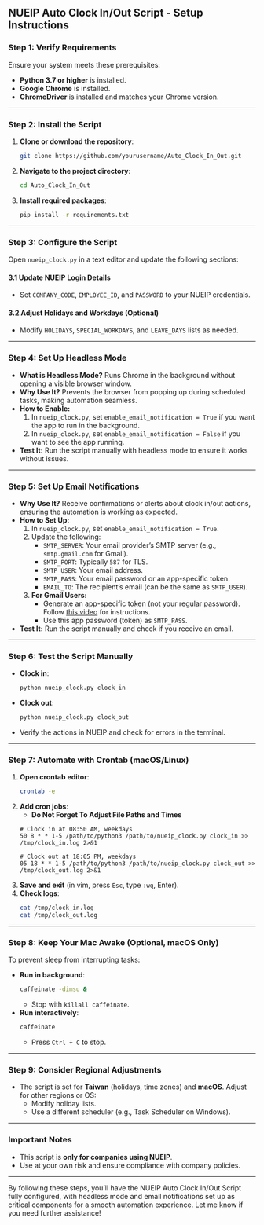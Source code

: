 ## NUEIP Auto Clock In/Out Script - Setup Instructions

### Step 1: Verify Requirements
Ensure your system meets these prerequisites:
- **Python 3.7 or higher** is installed.
- **Google Chrome** is installed.
- **ChromeDriver** is installed and matches your Chrome version.

---

### Step 2: Install the Script
1. **Clone or download the repository**:
   ```bash
   git clone https://github.com/yourusername/Auto_Clock_In_Out.git
   ```
2. **Navigate to the project directory**:
   ```bash
   cd Auto_Clock_In_Out
   ```
3. **Install required packages**:
   ```bash
   pip install -r requirements.txt
   ```

---

### Step 3: Configure the Script
Open `nueip_clock.py` in a text editor and update the following sections:

#### 3.1 Update NUEIP Login Details
- Set `COMPANY_CODE`, `EMPLOYEE_ID`, and `PASSWORD` to your NUEIP credentials.

#### 3.2 Adjust Holidays and Workdays (Optional)
- Modify `HOLIDAYS`, `SPECIAL_WORKDAYS`, and `LEAVE_DAYS` lists as needed.

---

### Step 4: Set Up Headless Mode
- **What is Headless Mode?** Runs Chrome in the background without opening a visible browser window.
- **Why Use It?** Prevents the browser from popping up during scheduled tasks, making automation seamless.
- **How to Enable:**
   1. In `nueip_clock.py`, set `enable_email_notification = True` if you want the app to run in the background.
   2. In `nueip_clock.py`, set `enable_email_notification = False` if you want to see the app running. 
- **Test It:** Run the script manually with headless mode to ensure it works without issues.

---

### Step 5: Set Up Email Notifications
- **Why Use It?** Receive confirmations or alerts about clock in/out actions, ensuring the automation is working as expected.
- **How to Set Up:**
  1. In `nueip_clock.py`, set `enable_email_notification = True`.
  2. Update the following:
     - `SMTP_SERVER`: Your email provider’s SMTP server (e.g., `smtp.gmail.com` for Gmail).
     - `SMTP_PORT`: Typically `587` for TLS.
     - `SMTP_USER`: Your email address.
     - `SMTP_PASS`: Your email password or an app-specific token.
     - `EMAIL_TO`: The recipient’s email (can be the same as `SMTP_USER`).
  3. **For Gmail Users:**
     - Generate an app-specific token (not your regular password). Follow [this video](https://www.youtube.com/watch?v=GsXyF5Zb5UY) for instructions.
     - Use this app password (token) as `SMTP_PASS`.
- **Test It:** Run the script manually and check if you receive an email.

---

### Step 6: Test the Script Manually
- **Clock in**:
  ```bash
  python nueip_clock.py clock_in
  ```
- **Clock out**:
  ```bash
  python nueip_clock.py clock_out
  ```
- Verify the actions in NUEIP and check for errors in the terminal.

---

### Step 7: Automate with Crontab (macOS/Linux)
1. **Open crontab editor**:
   ```bash
   crontab -e
   ```
2. **Add cron jobs**:
   - **Do Not Forget To  Adjust File Paths and Times**
   ```cron
   # Clock in at 08:50 AM, weekdays
   50 8 * * 1-5 /path/to/python3 /path/to/nueip_clock.py clock_in >> /tmp/clock_in.log 2>&1

   # Clock out at 18:05 PM, weekdays
   05 18 * * 1-5 /path/to/python3 /path/to/nueip_clock.py clock_out >> /tmp/clock_out.log 2>&1
   ```
4. **Save and exit** (in vim, press `Esc`, type `:wq`, Enter).
5. **Check logs**:
   ```bash
   cat /tmp/clock_in.log
   cat /tmp/clock_out.log
   ```

---

### Step 8: Keep Your Mac Awake (Optional, macOS Only)
To prevent sleep from interrupting tasks:
- **Run in background**:
  ```bash
  caffeinate -dimsu &
  ```
  - Stop with `killall caffeinate`.
- **Run interactively**:
  ```bash
  caffeinate
  ```
  - Press `Ctrl + C` to stop.

---

### Step 9: Consider Regional Adjustments
- The script is set for **Taiwan** (holidays, time zones) and **macOS**. Adjust for other regions or OS:
  - Modify holiday lists.
  - Use a different scheduler (e.g., Task Scheduler on Windows).

---

### Important Notes
- This script is **only for companies using NUEIP**.
- Use at your own risk and ensure compliance with company policies.

---

By following these steps, you’ll have the NUEIP Auto Clock In/Out Script fully configured, with headless mode and email notifications set up as critical components for a smooth automation experience. Let me know if you need further assistance!
